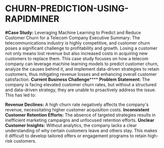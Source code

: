 # CHURN-PREDICTION-USING-RAPIDMINER  
**#Case Study:**
Leveraging Machine Learning to Predict and Reduce Customer Churn for a Telecom Company
Executive Summary:
The telecommunications industry is highly competitive, and customer churn poses a significant challenge to profitability and growth. Losing a customer not only means lost revenue but also increased costs in acquiring new customers to replace them. This case study focuses on how a telecom company can leverage machine learning models to predict customer churn, analyze the causes behind it, and implement data-driven strategies to retain customers, thus mitigating revenue losses and enhancing overall customer satisfaction.
**Current Business Challenge******
**Problem Statement:**
The company is facing elevated customer churn rates, but without a structured and data-driven strategy, they are unable to proactively address the issue. This has led to:

**Revenue Declines:** A high churn rate negatively affects the company's revenue, necessitating higher customer acquisition costs.
**Inconsistent Customer Retention Efforts:** The absence of targeted strategies results in inefficient marketing campaigns and unfocused retention efforts.
**Unclear Customer Insights:** Without analytics, the company lacks a clear understanding of why certain customers leave and others stay. This makes it difficult to develop tailored offers or engagement programs to retain high-risk customers.
